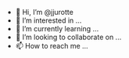 - 👋 Hi, I’m @jjurotte
- 👀 I’m interested in ...
- 🌱 I’m currently learning ...
- 💞️ I’m looking to collaborate on ...
- 📫 How to reach me ...

<!---
jjurotte/jjurotte is a ✨ special ✨ repository because its `README.md` (this file) appears on your GitHub profile.
You can click the Preview link to take a look at your changes.
--->

